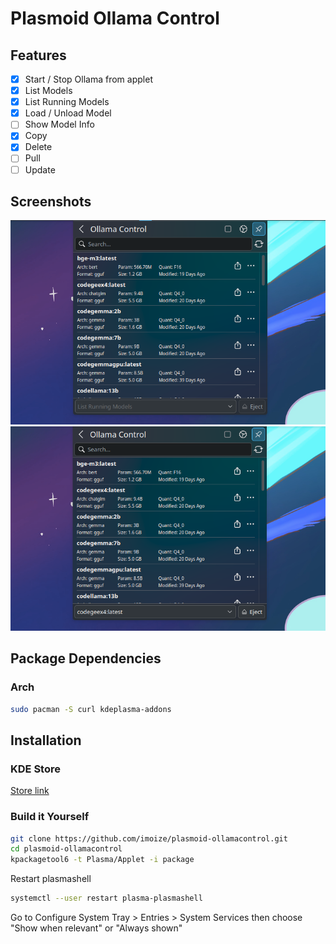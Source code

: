 # Plasmoid Ollama Control

## Features

- [X] Start / Stop Ollama from applet
- [X] List Models
- [X] List Running Models
- [X] Load / Unload Model
- [ ] Show Model Info
- [X] Copy
- [X] Delete
- [ ] Pull
- [ ] Update

## Screenshots

![](./images/screenshot1.png)
![](./images/screenshot2.png)

## Package Dependencies

### Arch

```bash
sudo pacman -S curl kdeplasma-addons
```

## Installation

### KDE Store

[Store link](https://store.kde.org/p/2196368/)

### Build it Yourself

```bash
git clone https://github.com/imoize/plasmoid-ollamacontrol.git
cd plasmoid-ollamacontrol
kpackagetool6 -t Plasma/Applet -i package
```

Restart plasmashell
```bash
systemctl --user restart plasma-plasmashell
```

Go to Configure System Tray > Entries > System Services then choose "Show when relevant" or "Always shown"